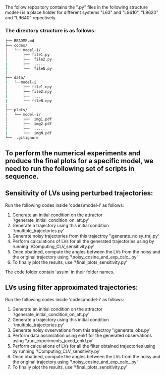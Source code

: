 The follow repository contains the ".py" files in the following structure
model-i is a place holder for different systems "L63" and "L9610", "L9620" and "L9640" repectively.

### The directory structure is as follows:

```bash ENKF_FOR_CLV2/  
├── README.md  
├── codes/  
│   └── model-i/  
│       ├── file1.py  
│       ├──  file2.py  
|       ├──  .....  
|       └──  fileN.py  
|  
├── data/  
|   └──model-i  
│       ├── file1.npy  
│       ├── file2.npy  
|       ├── .....  
|       └── fileN.npy  
|  
├── plots/  
│   └── model-i/  
│       ├──  img1.pdf  
│       ├──  img2.pdf  
|       ├──  .....  
|       └──  imgN.pdf
└──  .gitignore
```
## To perform the numerical experiments and produce the final plots for a specific model, we need to run the following set of scripts in sequence.

## Sensitivity of LVs using perturbed trajectories:
Run the following codes inside 'codes\model-i\' as follows:
1. Generate an initial condition on the attractor '\generate_initial_condition_on_att.py'
2. Generate a trajectory using this initial condition '\multiple_trajectories.py'
3. Generate noisy trajectories from this trajectroy '\generate_noisy_traj.py'
4. Perform calculations of LVs for all the generated trajectories using by running '\Computing_CLV_sensitivity.py'
5. Once obatined, compute the angles between the LVs from the noisy and the original trajectory using '\noisy_cosine_and_exp_calc_.py'
6. To finally plot the results, use '\final_plots_sensitivity.py'

The code folder contain 'assim' in their folder names.
## LVs using filter approximated trajectories:
Run the following codes inside 'codes\model-i\' as follows:
1. Generate an initial condition on the attractor '\generate_initial_condition_on_att.py'
2. Generate a trajectory using this initial condition '\multiple_trajectories.py'
3. Generate noisy ovservations from this trajectroy '\generate_obs.py'
4. Perform data assimilation using enkf for the generated observations using '\run_experiments_jaxed_enkf.py'
5. Perform calculations of LVs for all the filter obtained trajectories using by running '\Computing_CLV_sensitivity.py'
6. Once obatined, compute the angles between the LVs from the noisy and the original trajectory using '\noisy_cosine_and_exp_calc_.py'
7. To finally plot the results, use '\final_plots_sensitivity.py'
